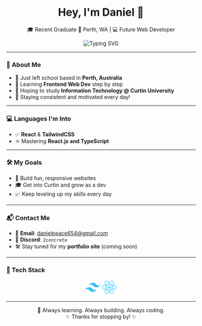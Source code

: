 <h1 align="center">Hey, I'm Daniel 👋</h1>

<p align="center">
  🎓 Recent Graduate 📍 Perth, WA | 💻 Future Web Developer
</p>

<p align="center">
  <img src="https://readme-typing-svg.herokuapp.com?font=Fira+Code&size=22&duration=2000&pause=1000&color=36BCF7&center=true&vCenter=true&width=440&lines=Learning+Frontend+Development!;Dreaming+Big+%F0%9F%8C%9F;Building+Cool+Stuff+%F0%9F%94%A5" alt="Typing SVG" />
</p>

---

### 🧠 About Me

- 🏫 Just left school based in **Perth, Australia**
- 🔧 Learning **Frontend Web Dev** step by step
- 🎯 Hoping to study **Information Technology @ Curtin University**
- 💪 Staying consistent and motivated every day!

---

### 💻 Languages I'm Into

- ✅ **React** & **TailwindCSS**
- ⚛️ Mastering **React.js and TypeScript**

---

### 🛠️ My Goals

- 🔨 Build fun, responsive websites  
- 🎓 Get into Curtin and grow as a dev  
- 📈 Keep leveling up my skills every day  

---

### 📬 Contact Me

- 📧 **Email**: danielpeace654@gmail.com  
- 💬 **Discord**: `2concrete`  
- 🛠️ Stay tuned for my **portfolio site** (coming soon)

---

### 🧩 Tech Stack

<p align="center">
  <img src="https://raw.githubusercontent.com/devicons/devicon/refs/heads/master/icons/tailwindcss/tailwindcss-original.svg" alt="tailwindcss" width="40"/>
  <img src="https://raw.githubusercontent.com/devicons/devicon/master/icons/react/react-original.svg" alt="react" width="40"/>
</p>

---

<p align="center">
  🚀 Always learning. Always building. Always coding.  
  <br>✨ Thanks for stopping by! ✨
</p>
